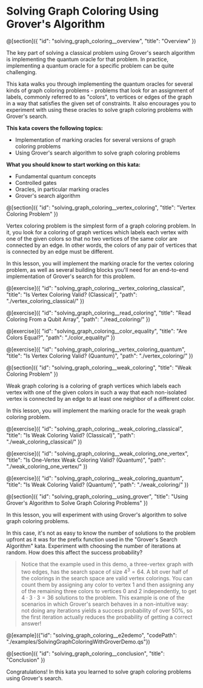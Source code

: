 # Solving Graph Coloring Using Grover's Algorithm

@[section]({
    "id": "solving_graph_coloring__overview",
    "title": "Overview"
})

The key part of solving a classical problem using Grover's search algorithm is implementing the quantum oracle for that problem.
In practice, implementing a quantum oracle for a specific problem can be quite challenging.

This kata walks you through implementing the quantum oracles for several kinds of graph coloring problems - 
problems that look for an assignment of labels, commonly referred to as "colors", to vertices or edges of the graph 
in a way that satisfies the given set of constraints.
It also encourages you to experiment with using these oracles to solve graph coloring problems with Grover's search.

**This kata covers the following topics:**

- Implementation of marking oracles for several versions of graph coloring problems
- Using Grover's search algorithm to solve graph coloring problems

**What you should know to start working on this kata:**

- Fundamental quantum concepts
- Controlled gates
- Oracles, in particular marking oracles
- Grover's search algorithm

@[section]({
    "id": "solving_graph_coloring__vertex_coloring",
    "title": "Vertex Coloring Problem"
})

Vertex coloring problem is the simplest form of a graph coloring problem. In it, you look for a coloring of graph vertices which labels each vertex with one of the given colors so that no two vertices of the same color are connected by an edge. In other words, the colors of any pair of vertices that is connected by an edge must be different.

In this lesson, you will implement the marking oracle for the vertex coloring problem, as well as several building blocks you'll need for an end-to-end implementation of Grover's search for this problem.

@[exercise]({
    "id": "solving_graph_coloring__vertex_coloring_classical",
    "title": "Is Vertex Coloring Valid? (Classical)",
    "path": "./vertex_coloring_classical/"
})

@[exercise]({
    "id": "solving_graph_coloring__read_coloring",
    "title": "Read Coloring From a Qubit Array",
    "path": "./read_coloring/"
})

@[exercise]({
    "id": "solving_graph_coloring__color_equality",
    "title": "Are Colors Equal?",
    "path": "./color_equality/"
})

@[exercise]({
    "id": "solving_graph_coloring__vertex_coloring_quantum",
    "title": "Is Vertex Coloring Valid? (Quantum)",
    "path": "./vertex_coloring/"
})


@[section]({
    "id": "solving_graph_coloring__weak_coloring",
    "title": "Weak Coloring Problem"
})

Weak graph coloring is a coloring of graph vertices which labels each vertex with one of the given colors in such a way that each non-isolated vertex is connected by an edge to at least one neighbor of a different color.

In this lesson, you will implement the marking oracle for the weak graph coloring problem.

@[exercise]({
    "id": "solving_graph_coloring__weak_coloring_classical",
    "title": "Is Weak Coloring Valid? (Classical)",
    "path": "./weak_coloring_classical/"
})

@[exercise]({
    "id": "solving_graph_coloring__weak_coloring_one_vertex",
    "title": "Is One-Vertex Weak Coloring Valid? (Quantum)",
    "path": "./weak_coloring_one_vertex/"
})

@[exercise]({
    "id": "solving_graph_coloring__weak_coloring_quantum",
    "title": "Is Weak Coloring Valid? (Quantum)",
    "path": "./weak_coloring/"
})



@[section]({
    "id": "solving_graph_coloring__using_grover",
    "title": "Using Grover's Algorithm to Solve Graph Coloring Problems"
})

In this lesson, you will experiment with using Grover's algorithm to solve graph coloring problems.

In this case, it's not as easy to know the number of solutions to the problem upfront as it was for the prefix function used in the "Grover's Search Algorithm" kata.
Experiment with choosing the number of iterations at random. How does this affect the success probability?

> Notice that the example used in this demo, a three-vertex graph with two edges, has the search space of size $4^3 = 64$.
> A bit over half of the colorings in the search space are valid vertex colorings. You can count them by assigning any color to vertex $1$ and then assigning any of the remaining three colors to vertices $0$ and $2$ independently, to get $4 \cdot 3 \cdot 3 = 36$ solutions to the problem.
> This example is one of the scenarios in which Grover's search behaves in a non-intuitive way: not doing any iterations 
> yields a success probability of over $50\%$, so the first iteration actually reduces the probability of getting a correct answer!

@[example]({"id": "solving_graph_coloring__e2edemo", "codePath": "./examples/SolvingGraphColoringWithGroverDemo.qs"})


@[section]({
    "id": "solving_graph_coloring__conclusion",
    "title": "Conclusion"
})

Congratulations! In this kata you learned to solve graph coloring problems using Grover's search.
